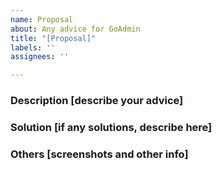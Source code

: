 ```yaml
---
name: Proposal
about: Any advice for GoAdmin
title: "[Proposal]"
labels: ''
assignees: ''

---
```


### Description [describe your advice]

### Solution [if any solutions, describe here]

### Others [screenshots and other info]
